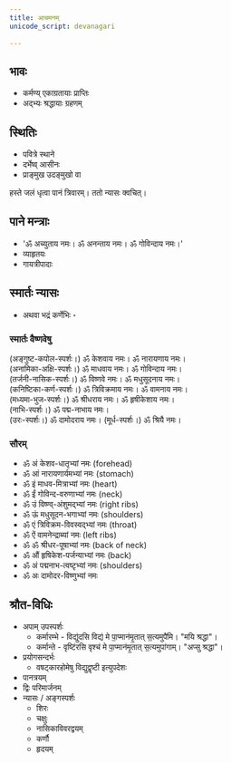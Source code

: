 ```yaml
---
title: आचमनम्
unicode_script: devanagari  
  
---
```


## भावः

- कर्मण्य् एकाग्रतायाः प्राप्तिः
- अद्भ्यः श्रद्धायाः ग्रहणम्

## स्थितिः

- पवित्रे स्थाने
- दर्भेष्व् आसीनः
- प्राङ्मुख उदङ्मुखो वा

हस्ते जलं धृत्वा पानं त्रिवारम्। ततो न्यासः क्वचित्।

## पाने मन्त्राः

- 'ॐ अच्युताय नमः। ॐ अनन्ताय नमः। ॐ गोविन्दाय नमः।'
- व्याहृतयः
- गायत्रीपादाः

## स्मार्तः न्यासः

- अथवा भद्रं कर्णेभिः ॰

### स्मार्तः वैष्णवेषु

(अङ्गुष्ट-कपोल-स्पर्शः।) ॐ केशवाय नमः। ॐ नारायणाय नमः।  
(अनामिका-अक्षि-स्पर्शः।) ॐ माधवाय नमः। ॐ गोविन्दाय नमः।  
(तर्जनी-नासिक-स्पर्शः।) ॐ विष्णवे नमः। ॐ मधुसूदनाय नमः।  
(कनिष्टिका-कर्ण-स्पर्शः।) ॐ त्रिविक्रमाय नमः। ॐ वामनाय नमः।  
(मध्यमा-भुज-स्पर्शः।) ॐ श्रीधराय नमः। ॐ हृषीकेशाय नमः।  
(नाभि-स्पर्शः।) ॐ पद्म-नाभाय नमः।  
(उरः-स्पर्शः।) ॐ दामोदराय नमः।
(मूर्ध-स्पर्शः।) ॐ श्रियै नमः। 

### सौरम्

- ॐ अं केशव-धातृभ्यां नमः (forehead)
- ॐ आं नारायणार्यमभ्यां नमः  (stomach)
- ॐ इं माधव-मित्राभ्यां नमः (heart)
- ॐ ईं गोविन्द-वरुणाभ्यां नमः (neck)
- ॐ उं विष्ण्व्-अंशुमद्भ्यां नमः  (right ribs)
- ॐ ऊं मधुसूदन-भगाभ्यां नमः  (shoulders)
- ॐ एं त्रिविक्रम-विवस्वद्भ्यां नमः (throat)
- ॐ ऐं वामनेन्द्राब्यां नमः (left ribs)
- ॐ ॐ श्रीधर-पूषाभ्यां नमः (back of neck)
- ॐ औं हृषिकेश-पर्जन्याभ्यां नमः (back)
- ॐ अं पद्मनाभ-त्वष्टृभ्यां नमः (shoulders)
-  ॐ अः दामोदर-विष्णुभ्यां नमः

## श्रौत-विधिः

- अपाम् उपस्पर्शः
  - कर्मारम्भे - विद्यु॑दसि विद्य॑ मे पा॒प्मान॑मृ॒तात् स॒त्यमुपै॑मि। "मयि श्रद्धा"।
  - कर्मान्ते - वृष्टि॑रसि वृश्च॑ मे पा॒प्मान॑मृ॒तात् स॒त्यमुपा॑गाम्। "अप्सु श्रद्धा"।
- प्रयोगसन्दर्भः
  - वषट्कारहोमेषु विद्युद्वृष्टी इत्युपदेशः
- पानत्रयम्
- द्विः परिमार्जनम्
- न्यासः / अङ्गस्पर्शः
  - शिरः
  - चक्षुः
  - नासिकाविवरद्वयम्
  - कर्णौ
  - हृदयम्
